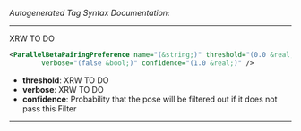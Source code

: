 _Autogenerated Tag Syntax Documentation:_

---
XRW TO DO

```xml
<ParallelBetaPairingPreference name="(&string;)" threshold="(0.0 &real;)"
        verbose="(false &bool;)" confidence="(1.0 &real;)" />
```

-   **threshold**: XRW TO DO
-   **verbose**: XRW TO DO
-   **confidence**: Probability that the pose will be filtered out if it does not pass this Filter

---
